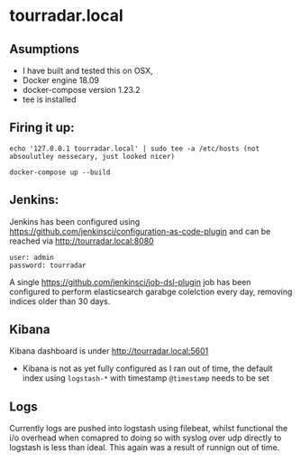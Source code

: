 # tourradar.local

## Asumptions
- I have built and tested this on OSX, 
- Docker engine 18.09 
- docker-compose version 1.23.2
- tee is installed

## Firing it up:


```
echo '127.0.0.1 tourradar.local' | sudo tee -a /etc/hosts (not absoulutley nessecary, just looked nicer)

docker-compose up --build
```

## Jenkins:

Jenkins has been configured using https://github.com/jenkinsci/configuration-as-code-plugin and can be reached via http://tourradar.local:8080

```
user: admin
password: tourradar
```

A single https://github.com/jenkinsci/job-dsl-plugin job has been configured to perform elasticsearch garabge colelction every day, removing indices older than 30 days.



## Kibana

Kibana dashboard is under http://tourradar.local:5601

- Kibana is not as yet fully configured as I ran out of time, the default index using `logstash-*` with timestamp `@timestamp` needs to be set

## Logs

Currently logs are pushed into logstash using filebeat, whilst functional the i/o overhead when comapred to doing so with syslog over udp directly to logstash is less than ideal. This again was a result of runnign out of time.
